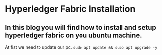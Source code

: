 # Hyperledger Fabric Installation
In this blog you will find how to install and setup hyperledger fabric on you ubuntu machine.
---
At fist we need to update our pc.
`sudo apt update && sudo apt upgrade -y`
